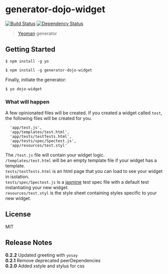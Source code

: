 # generator-dojo-widget 
[![Build Status](https://travis-ci.org/steveoh/generator-dojo-widget.png?branch=master)](https://travis-ci.org/steveoh/generator-dojo-widget)
[![Dependency Status](https://gemnasium.com/steveoh/generator-dojo-widget.png)](https://gemnasium.com/steveoh/generator-dojo-widget)
> [Yeoman](http://yeoman.io) generator


## Getting Started

```
$ npm install -g yo
```

```
$ npm install -g generator-dojo-widget
```

Finally, initiate the generator:

```
$ yo dojo-widget
```

### What will happen

A few opinionated files will be created. If you created a widget called `test`, the following files will be created for you.

      'app/test.js',
      'app/templates/test.html',
      'app/tests/testTests.html',
      'app/tests/spec/Spectest.js',
      'app/resources/test.styl'

The `/test.js` file will contain your widget logic.  
`/templates/test.html` will be an empty template file if your widget has a template.  
`tests/testTests.html` is an html page that you can load to see your widget in isolation.  
`tests/spec/Spectest.js` is a [jasmine](http://jasmine.github.io/) test spec file with a default test instantiating your new widget.  
`resources/test.styl` is the style sheet containing styles specific to your new widget.  

## License

MIT

## Release Notes

**0.2.2** Updated greeting with `yosay`    
**0.2.1** Remove deprecated peerDependencies  
**0.2.0** Added xstyle and stylus for css  

